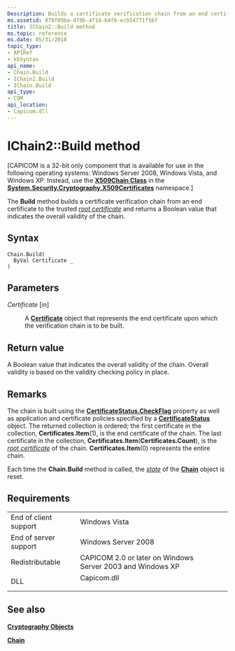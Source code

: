 ```yaml
---
Description: Builds a certificate verification chain from an end certificate to the trusted root certificate and returns a Boolean value that indicates the overall validity of the chain.
ms.assetid: 878f09ba-d79b-4f14-b4f6-ecb54771f56f
title: IChain2::Build method
ms.topic: reference
ms.date: 05/31/2018
topic_type:
- APIRef
- kbSyntax
api_name:
- Chain.Build
- IChain2.Build
- IChain.Build
api_type:
- COM
api_location:
- Capicom.dll
---
```


# IChain2::Build method

\[CAPICOM is a 32-bit only component that is available for use in the following operating systems: Windows Server 2008, Windows Vista, and Windows XP. Instead, use the [**X509Chain Class**](/dotnet/api/system.security.cryptography.x509certificates.x509chain?view=netcore-3.1) in the [**System.Security.Cryptography.X509Certificates**](/dotnet/api/system.security.cryptography.x509certificates.publickey.-ctor?view=netcore-3.1) namespace.\]

The **Build** method builds a certificate verification chain from an end certificate to the trusted [*root certificate*](../secgloss/r-gly.md) and returns a Boolean value that indicates the overall validity of the chain.

## Syntax


```VB
Chain.Build( _
  ByVal Certificate _
)
```



## Parameters

<dl> <dt>

*Certificate* \[in\]
</dt> <dd>

A [**Certificate**](certificate.md) object that represents the end certificate upon which the verification chain is to be built.

</dd> </dl>

## Return value

A Boolean value that indicates the overall validity of the chain. Overall validity is based on the validity checking policy in place.

## Remarks

The chain is built using the [**CertificateStatus.CheckFlag**](certificatestatus-checkflag.md) property as well as application and certificate policies specified by a [**CertificateStatus**](certificatestatus.md) object. The returned collection is ordered; the first certificate in the collection, **Certificates.Item**(1), is the end certificate of the chain. The last certificate in the collection, **Certificates.Item**(**Certificates.Count**), is the [*root certificate*](../secgloss/r-gly.md) of the chain. **Certificates.Item**(0) represents the entire chain.

Each time the **Chain.Build** method is called, the [*state*](../secgloss/s-gly.md) of the [**Chain**](chain.md) object is reset.

## Requirements



|                                  |                                                                                        |
|----------------------------------|----------------------------------------------------------------------------------------|
| End of client support<br/> | Windows Vista<br/>                                                               |
| End of server support<br/> | Windows Server 2008<br/>                                                         |
| Redistributable<br/>       | CAPICOM 2.0 or later on Windows Server 2003 and Windows XP<br/>                  |
| DLL<br/>                   | <dl> <dt>Capicom.dll</dt> </dl> |



## See also

<dl> <dt>

[**Cryptography Objects**](cryptography-objects.md)
</dt> <dt>

[**Chain**](chain.md)
</dt> </dl>

 

 